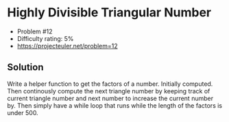# Highly Divisible Triangular Number

* Problem #12
* Difficulty rating: 5%
* https://projecteuler.net/problem=12

## Solution

Write a helper function to get the factors of a number. Initially computed. Then continously compute the next triangle number 
by keeping track of current triangle number and next number to increase the current number by. Then simply have a while loop 
that runs while the length of the factors is under 500.